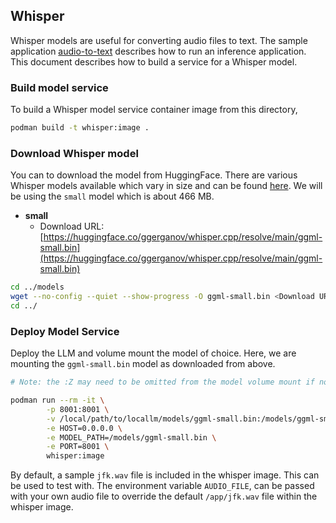 ## Whisper

Whisper models are useful for converting audio files to text. The sample application [audio-to-text](../audio-to-text/README.md)
describes how to run an inference application. This document describes how to build a service for a Whisper model.

### Build model service

To build a Whisper model service container image from this directory,

```bash
podman build -t whisper:image .
```

### Download Whisper model

You can to download the model from HuggingFace. There are various Whisper models available which vary in size and can be found
[here](https://huggingface.co/ggerganov/whisper.cpp). We will be using the `small` model which is about 466 MB.

- **small**
    - Download URL: [https://huggingface.co/ggerganov/whisper.cpp/resolve/main/ggml-small.bin](https://huggingface.co/ggerganov/whisper.cpp/resolve/main/ggml-small.bin)

```bash
cd ../models
wget --no-config --quiet --show-progress -O ggml-small.bin <Download URL>
cd ../
```

### Deploy Model Service

Deploy the LLM and volume mount the model of choice.
Here, we are mounting the `ggml-small.bin` model as downloaded from above.

```bash
# Note: the :Z may need to be omitted from the model volume mount if not running on Linux

podman run --rm -it \
        -p 8001:8001 \
        -v /local/path/to/locallm/models/ggml-small.bin:/models/ggml-small.bin:Z,ro \
        -e HOST=0.0.0.0 \
        -e MODEL_PATH=/models/ggml-small.bin \
        -e PORT=8001 \
        whisper:image
```

By default, a sample `jfk.wav` file is included in the whisper image. This can be used to test with.
The environment variable `AUDIO_FILE`, can be passed with your own audio file to override the default `/app/jfk.wav` file within the whisper image.
